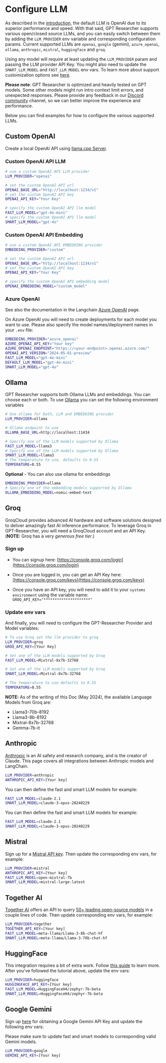 # Configure LLM
As described in the [introduction](/docs/gpt-researcher/config), the default LLM is OpenAI due to its superior performance and speed. 
With that said, GPT Researcher supports various open/closed source LLMs, and you can easily switch between them by adding the `LLM_PROVIDER` env variable and corresponding configuration params.
Current supported LLMs are `openai`, `google` (gemini), `azure_openai`, `ollama`, `anthropic`, `mistral`, `huggingface` and `groq`.

Using any model will require at least updating the `LLM_PROVIDER` param and passing the LLM provider API Key. You might also need to update the `SMART_LLM_MODEL` and `FAST_LLM_MODEL` env vars.
To learn more about support customization options see [here](/gpt-researcher/config).

**Please note**: GPT Researcher is optimized and heavily tested on GPT models. Some other models might run intro context limit errors, and unexpected responses.
Please provide any feedback in our [Discord community](https://discord.gg/DUmbTebB) channel, so we can better improve the experience and performance.

Below you can find examples for how to configure the various supported LLMs.

## Custom OpenAI
Create a local OpenAI API using [llama.cpp Server](https://github.com/ggerganov/llama.cpp/blob/master/examples/server/README.md#quick-start).

### Custom OpenAI API LLM
```bash
# use a custom OpenAI API LLM provider
LLM_PROVIDER="openai"

# set the custom OpenAI API url
OPENAI_BASE_URL="http://localhost:1234/v1"
# set the custom OpenAI API key
OPENAI_API_KEY="Your Key"

# specify the custom OpenAI API llm model  
FAST_LLM_MODEL="gpt-4o-mini"
# specify the custom OpenAI API llm model  
SMART_LLM_MODEL="gpt-4o"

```
### Custom OpenAI API Embedding
```bash
# use a custom OpenAI API EMBEDDING provider
EMBEDDING_PROVIDER="custom"

# set the custom OpenAI API url
OPENAI_BASE_URL="http://localhost:1234/v1"
# set the custom OpenAI API key
OPENAI_API_KEY="Your Key"

# specify the custom OpenAI API embedding model   
OPENAI_EMBEDDING_MODEL="custom_model"
```

### Azure OpenAI

See also the documentation in the Langchain [Azure OpenAI](https://api.python.langchain.com/en/latest/chat_models/langchain_openai.chat_models.azure.AzureChatOpenAI.html) page.

On Azure OpenAI you will need to create deployments for each model you want to use. Please also specify the model names/deployment names in your `.env` file:

```bash
EMBEDDING_PROVIDER="azure_openai"
AZURE_OPENAI_API_KEY="Your key"
AZURE_OPENAI_ENDPOINT="https://<your-endpoint>.openai.azure.com/"
OPENAI_API_VERSION="2024-05-01-preview"
FAST_LLM_MODEL="gpt-4o-mini"
DEFAULT_LLM_MODEL="gpt-4o-mini"
SMART_LLM_MODEL="gpt-4o"
```


## Ollama

GPT Researcher supports both Ollama LLMs and embeddings. You can choose each or both.
To use [Ollama](http://www.ollama.com) you can set the following environment variables

```bash
# Use ollama for both, LLM and EMBEDDING provider
LLM_PROVIDER=ollama

# Ollama endpoint to use
OLLAMA_BASE_URL=http://localhost:11434

# Specify one of the LLM models supported by Ollama
FAST_LLM_MODEL=llama3
# Specify one of the LLM models supported by Ollama 
SMART_LLM_MODEL=llama3 
# The temperature to use, defaults to 0.55
TEMPERATURE=0.55
```

**Optional** - You can also use ollama for embeddings
```bash
EMBEDDING_PROVIDER=ollama
# Specify one of the embedding models supported by Ollama 
OLLAMA_EMBEDDING_MODEL=nomic-embed-text
```

## Groq

GroqCloud provides advanced AI hardware and software solutions designed to deliver amazingly fast AI inference performance.
To leverage Groq in GPT-Researcher, you will need a GroqCloud account and an API Key. (__NOTE:__ Groq has a very _generous free tier_.)

### Sign up
- You can signup here: [https://console.groq.com/login](https://console.groq.com/login)
- Once you are logged in, you can get an API Key here: [https://console.groq.com/keys](https://console.groq.com/keys)

- Once you have an API key, you will need to add it to your `systems environment` using the variable name:
`GROQ_API_KEY="*********************"`

### Update env vars
And finally, you will need to configure the GPT-Researcher Provider and Model variables:

```bash
# To use Groq set the llm provider to groq
LLM_PROVIDER=groq
GROQ_API_KEY=[Your Key]

# Set one of the LLM models supported by Groq
FAST_LLM_MODEL=Mixtral-8x7b-32768

# Set one of the LLM models supported by Groq
SMART_LLM_MODEL=Mixtral-8x7b-32768 

# The temperature to use defaults to 0.55
TEMPERATURE=0.55
```

__NOTE:__ As of the writing of this Doc (May 2024), the available Language Models from Groq are:

* Llama3-70b-8192
* Llama3-8b-8192
* Mixtral-8x7b-32768
* Gemma-7b-it

## Anthropic
[Anthropic](https://www.anthropic.com/) is an AI safety and research company, and is the creator of Claude. This page covers all integrations between Anthropic models and LangChain.

```bash
LLM_PROVIDER=anthropic
ANTHROPIC_API_KEY=[Your key]
```

You can then define the fast and smart LLM models for example:
```bash
FAST_LLM_MODEL=claude-2.1
SMART_LLM_MODEL=claude-3-opus-20240229
```

You can then define the fast and smart LLM models for example:
```bash
FAST_LLM_MODEL=claude-2.1
SMART_LLM_MODEL=claude-3-opus-20240229
```

## Mistral
Sign up for a [Mistral API key](https://console.mistral.ai/users/api-keys/). 
Then update the corresponding env vars, for example:
```bash
LLM_PROVIDER=mistral
ANTHROPIC_API_KEY=[Your key]
FAST_LLM_MODEL=open-mistral-7b
SMART_LLM_MODEL=mistral-large-latest
```

## Together AI
[Together AI](https://www.together.ai/) offers an API to query [50+ leading open-source models](https://docs.together.ai/docs/inference-models) in a couple lines of code.
Then update corresponding env vars, for example:
```bash
LLM_PROVIDER=together
TOGETHER_API_KEY=[Your key]
FAST_LLM_MODEL=meta-llama/Llama-3-8b-chat-hf
SMART_LLM_MODEL=meta-llama/Llama-3-70b-chat-hf
```

## HuggingFace
This integration requires a bit of extra work. Follow [this guide](https://python.langchain.com/v0.1/docs/integrations/chat/huggingface/) to learn more.
After you've followed the tutorial above, update the env vars:

```bash
LLM_PROVIDER=huggingface
HUGGINGFACE_API_KEY=[Your key]
FAST_LLM_MODEL=HuggingFaceH4/zephyr-7b-beta
SMART_LLM_MODEL=HuggingFaceH4/zephyr-7b-beta
```

## Google Gemini
Sign up [here](https://ai.google.dev/gemini-api/docs/api-key) for obtaining a Google Gemini API Key and update the following env vars:

Please make sure to update fast and smart models to corresponding valid Gemini models.
```bash
LLM_PROVIDER=google
GEMINI_API_KEY=[Your key]
```
